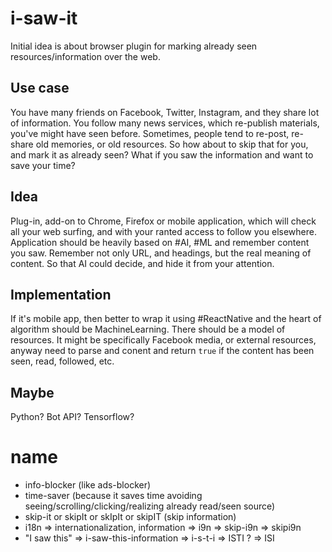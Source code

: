 # i-saw-it
Initial idea is about browser plugin for marking already seen resources/information over the web. 

## Use case
You have many friends on Facebook, Twitter, Instagram, and they share lot of information. You follow many news services, which re-publish materials, you've might have seen before. Sometimes, people tend to re-post, re-share old memories, or old resources. So how about to skip that for you, and mark it as already seen? What if you saw the information and want to save your time?

## Idea
Plug-in, add-on to Chrome, Firefox or mobile application, which will check all your web surfing, and with your ranted access to follow you elsewhere. Application should be heavily based on #AI, #ML and remember content you saw. Remember not only URL, and headings, but the real meaning of content. So that AI could decide, and hide it from your attention.

## Implementation
If it's mobile app, then better to wrap it using #ReactNative and the heart of algorithm should be MachineLearning. There should be a model of resources. It might be specifically Facebook media, or external resources, anyway need to parse and conent and return `true` if the content has been seen, read, followed, etc.

## Maybe
Python? Bot API? Tensorflow?


# name

- info-blocker (like ads-blocker)
- time-saver (because it saves time avoiding seeing/scrolling/clicking/realizing already read/seen source)
- skip-it or skipIt or skIpIt or skipIT (skip information)
- i18n => internationalization, information => i9n => skip-i9n => skipi9n
- "I saw this" => i-saw-this-information => i-s-t-i => ISTI ? => ISI


